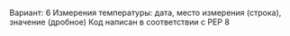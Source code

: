 Вариант: 6
Измерения температуры: дата, место измерения (строка), значение (дробное)
Код написан в соответствии с PEP 8
